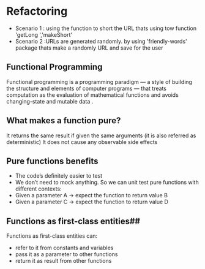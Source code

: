 # Refactoring #

- Scenario 1 : using the function to short the URL thats using tow function 'getLong ','makeShort'
- Scenario 2 :URLs are generated randomly. by using 'friendly-words' package thats make a randomly URL and save for the user

## Functional Programming ##
Functional programming is a programming paradigm — a style of building the structure and elements of computer programs — that treats computation as the evaluation of mathematical functions and avoids changing-state and mutable data .


## What makes a function pure? ##
It returns the same result if given the same arguments (it is also referred as deterministic)
It does not cause any observable side effects

## Pure functions benefits ##
- The code’s definitely easier to test
- We don’t need to mock anything. So we can unit test pure functions with different contexts:
- Given a parameter A → expect the function to return value B
- Given a parameter C → expect the function to return value D

## Functions as first-class entities## 
Functions as first-class entities can:

- refer to it from constants and variables
- pass it as a parameter to other functions
- return it as result from other functions
